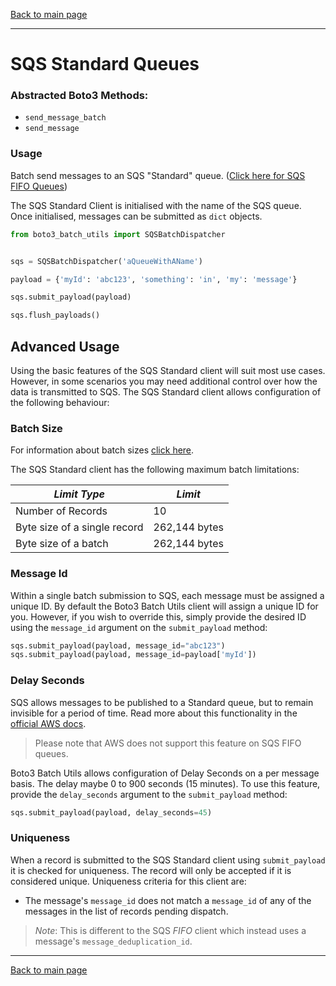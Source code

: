 [Back to main page](https://g-farrow.github.io/boto3_batch_utils)

---------------------------

# SQS Standard Queues
### Abstracted Boto3 Methods:
* `send_message_batch`
* `send_message`

### Usage
Batch send messages to an SQS "Standard" queue. 
([Click here for SQS FIFO Queues](https://g-farrow.github.io/boto3_batch_utils/clients/sqs/fifo))

The SQS Standard Client is initialised with the name of the SQS queue. Once initialised, messages can be submitted as 
`dict` objects.


```python
from boto3_batch_utils import SQSBatchDispatcher


sqs = SQSBatchDispatcher('aQueueWithAName')

payload = {'myId': 'abc123', 'something': 'in', 'my': 'message'}

sqs.submit_payload(payload)

sqs.flush_payloads()
```

## Advanced Usage
Using the basic features of the SQS Standard client will suit most use cases. However, in some scenarios you may need 
additional control over how the data is transmitted to SQS. The SQS Standard client allows configuration of the following
behaviour:

### Batch Size
For information about batch sizes [click here](https://g-farrow.github.io/boto3_batch_utils/advanced-usage/limits).

The SQS Standard client has the following maximum batch limitations:

| *Limit Type*                 | *Limit*        |
|------------------------------|----------------|
| Number of Records            | 10             |
| Byte size of a single record | 262,144 bytes  |
| Byte size of a batch         | 262,144 bytes  |

### Message Id
Within a single batch submission to SQS, each message must be assigned a unique ID. By default the Boto3 Batch Utils 
client will assign a unique ID for you. However, if you wish to override this, simply provide the desired ID using the
`message_id` argument on the `submit_payload` method:
```python
sqs.submit_payload(payload, message_id="abc123")
sqs.submit_payload(payload, message_id=payload['myId'])
```

### Delay Seconds
SQS allows messages to be published to a Standard queue, but to remain invisible for a period of time. Read more about
this functionality in the 
[official AWS docs](https://docs.aws.amazon.com/AWSSimpleQueueService/latest/SQSDeveloperGuide/sqs-delay-queues.html).

> Please note that AWS does not support this feature on SQS FIFO queues.

Boto3 Batch Utils allows configuration of Delay Seconds on a per message basis. The delay maybe 0 to 900 seconds 
(15 minutes). To use this feature, provide the `delay_seconds` argument to the `submit_payload` method:
```python
sqs.submit_payload(payload, delay_seconds=45)
```

### Uniqueness
When a record is submitted to the SQS Standard client using `submit_payload` it is checked for uniqueness. The record
will only be accepted if it is considered unique. Uniqueness criteria for this client are:
* The message's `message_id` does not match a `message_id` of any of the messages in the list of records pending 
dispatch.
> *Note*: This is different to the SQS _FIFO_ client which instead uses a message's `message_deduplication_id`.

---------------------------
[Back to main page](https://g-farrow.github.io/boto3_batch_utils)